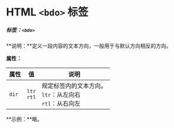 # HTML `<bdo>` 标签

##### 标签：`<bdo>`

**说明：**定义一段内容的文本方向，一般用于与默认方向相反的方向。

**属性：**

| 属性  | 值               | 说明                                                         |
| ----- | ---------------- | ------------------------------------------------------------ |
| `dir` | `ltr`<br />`rtl` | 规定标签内的文本方向。<br />`ltr`：从左向右<br />`rtl`：从右向左 |

**示例：**略。

